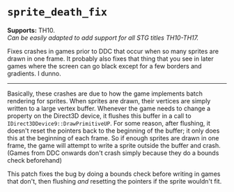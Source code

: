 # `sprite_death_fix`

**Supports:** TH10. <br/>
*Can be easily adapted to add support for all STG titles TH10-TH17.*

Fixes crashes in games prior to DDC that occur when so many sprites are drawn in one frame.  It probably also fixes that thing that you see in later games where the screen can go black except for a few borders and gradients.  I dunno.

---

Basically, these crashes are due to how the game implements batch rendering for sprites.  When sprites are drawn, their vertices are simply written to a large vertex buffer.  Whenever the game needs to change a property on the Direct3D device, it flushes this buffer in a call to `IDirect3DDevice9::DrawPrimitiveUP`.  For some reason, after flushing, it doesn't reset the pointers back to the beginning of the buffer; it only does this at the beginning of each frame.  So if enough sprites are drawn in one frame, the game will attempt to write a sprite outside the buffer and crash.  (Games from DDC onwards don't crash simply because they do a bounds check beforehand)

This patch fixes the bug by doing a bounds check before writing in games that don't, then flushing *and* resetting the pointers if the sprite wouldn't fit.
